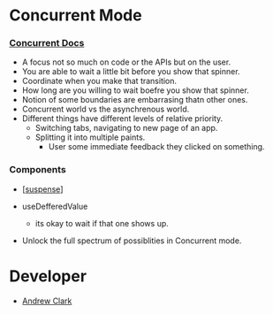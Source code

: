 # Concurrent Mode

### [Concurrent Docs](reactjs.org/concurrent)

- A focus not so much on code or the APIs but on the user.
- You are able to wait a little bit before you show that spinner.
- Coordinate when you make that transition.
- How long are you willing to wait boefre you show that spinner.
- Notion of some boundaries are embarrasing thatn other ones.
- Concurrent world vs the asynchrenous world.
- Different things have different levels of relative priority.
  - Switching tabs, navigating to new page of an app.
  - Splitting it into multiple paints.
    - User some immediate feedback they clicked on something.

### Components

- [[suspense]]
- useDefferedValue

  - its okay to wait if that one shows up.

- Unlock the full spectrum of possiblities in Concurrent mode.

# Developer

- [Andrew Clark]()

[//begin]: # "Autogenerated link references for markdown compatibility"
[suspense]: ../react-api/components/suspense "Suspense"
[//end]: # "Autogenerated link references"
